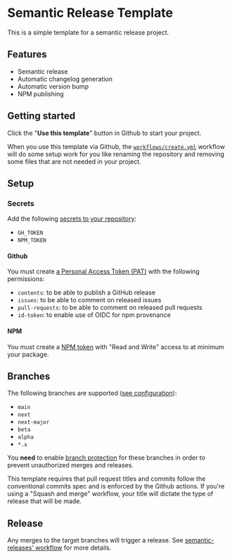 # Semantic Release Template

This is a simple template for a semantic release project.

## Features

- Semantic release
- Automatic changelog generation
- Automatic version bump
- NPM publishing

## Getting started

Click the "**Use this template**" button in Github to start your project.

When you use this template via Github, the [`workflows/create.yml`](.github/workflows/create.yml) workflow will do some setup work for you like renaming the repository and removing some files that are not needed in your project.

## Setup

### Secrets

Add the following [secrets to your repository](https://docs.github.com/en/actions/security-for-github-actions/security-guides/using-secrets-in-github-actions#creating-secrets-for-a-repository):

- `GH_TOKEN`
- `NPM_TOKEN`

#### Github

You must create [a Personal Access Token (PAT)](https://docs.github.com/en/authentication/keeping-your-account-and-data-secure/managing-your-personal-access-tokens#creating-a-fine-grained-personal-access-token) with the following permissions:

- `contents`: to be able to publish a GitHub release
- `issues`: to be able to comment on released issues
- `pull-requests`: to be able to comment on released pull requests
- `id-token`: to enable use of OIDC for npm provenance

#### NPM

You must create a [NPM token](https://docs.npmjs.com/about-access-tokens#about-granular-access-tokens) with "Read and Write" access to at minimum your package.

## Branches

The following branches are supported ([see configuration](https://semantic-release.gitbook.io/semantic-release/usage/configuration#branches)):

- `main`
- `next`
- `next-major`
- `beta`
- `alpha`
- `*.x`

You **need** to enable [branch protection](https://docs.github.com/en/repositories/configuring-branches-and-merges-in-your-repository/managing-protected-branches/about-protected-branches) for these branches in order to prevent unauthorized merges and releases.

This template requires that pull request titles and commits follow the conventional commits spec and is enforced by the Github actions. If you're using a "Squash and merge" workflow, your title will dictate the type of release that will be made.

## Release

Any merges to the target branches will trigger a release. See [semantic-releases' workflow](https://semantic-release.gitbook.io/semantic-release/recipes/release-workflow) for more details.

